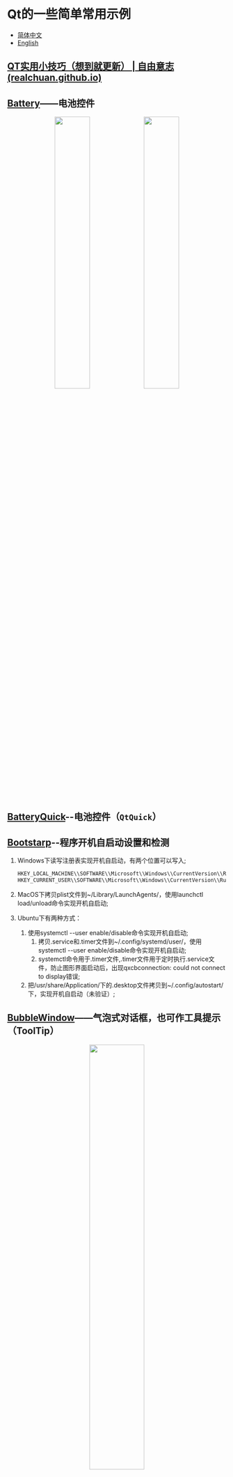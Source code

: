 # Qt的一些简单常用示例

- [简体中文](README.md)
- [English](README.en.md)

## [QT实用小技巧（想到就更新） | 自由意志 (realchuan.github.io)](https://realchuan.github.io/2021/10/12/QT%E5%AE%9E%E7%94%A8%E5%B0%8F%E6%8A%80%E5%B7%A7%EF%BC%88%E6%83%B3%E5%88%B0%E5%B0%B1%E6%9B%B4%E6%96%B0%EF%BC%89/)

## [Battery](Battery/)——电池控件

<div align="center">
  <img src="Battery/picture/AlarmBattery.png" width="40%" height="40%">
  <img src="Battery/picture/HealthyBattery.png" width="40%" height="40%">
</div>

## [BatteryQuick](BatteryQuick/)--电池控件（`QtQuick`）

## [Bootstarp](Bootstarp/)--程序开机自启动设置和检测

1. Windows下读写注册表实现开机自启动，有两个位置可以写入;

    ```powershell
    HKEY_LOCAL_MACHINE\\SOFTWARE\\Microsoft\\Windows\\CurrentVersion\\Run //对于所有用户
    HKEY_CURRENT_USER\\SOFTWARE\\Microsoft\\Windows\\CurrentVersion\\Run // 对于当前用户
    ```

2. MacOS下拷贝plist文件到~/Library/LaunchAgents/，使用launchctl load/unload命令实现开机自启动;
3. Ubuntu下有两种方式：
   1. 使用systemctl --user enable/disable命令实现开机自启动;
      1. 拷贝.service和.timer文件到~/.config/systemd/user/，使用systemctl --user enable/disable命令实现开机自启动;
      2. systemctl命令用于.timer文件,.timer文件用于定时执行.service文件，防止图形界面启动后，出现qxcbconnection: could not connect to display错误;
   2. 把/usr/share/Application/下的.desktop文件拷贝到~/.config/autostart/下，实现开机自启动（未验证）;

## [BubbleWindow](BubbleWindow/)——气泡式对话框，也可作工具提示（ToolTip）

<div align="center">
  <img src="BubbleWindow/picture/Bubble.png" width="50%" height="50%">
</div>

## [Chart](Chart/)——可视化图表绘制，参考[使用 QChart 显示实时动态曲线](https://qtdebug.com/qtbook-paint-realtime-curve-qchart/ "qtdebug/公孙二狗") 和QChart相关示例

<div align="center">
  <img src="Chart/picture/Chart_1.png" width="90%" height="90%">
  <div style="text-align: center;">图一、二动态曲线</div>
  <img src="Chart/picture/Chart_2.png" width="90%" height="90%">
  <div style="text-align: center;">图二坐标轴也会滚动</div>
</div>

## [CheckBoxStandardItem](CheckBoxStandardItem/)——可以勾选的StandardItem，而且根据勾选状态自动更新父节点状态或者子节点状态

<div align="center">
  <img src="CheckBoxStandardItem/picture/checkBoxStandardItem.png" width="50%" height="50%">
</div>

## [Clock](Clock/)——时钟

<div align="center">
  <img src="Clock/picture/Clock.png" width="50%" height="50%">
</div>

## [DashBoard](DashBoard/)——仪表盘

<div align="center">
  <img src="DashBoard/picture/DashBoard.png" width="50%" height="50%">
</div>

## [DragDrop](DragDrop/)——简单控件拖拽，参考QT示例Drag and Drop Puzzle Example

## [FlowLayout](FlowLayout/)——流式布局，来自QT示例Flow Layout Example

<div align="center">
  <img src="FlowLayout/picture/FlowLayout.png" width="50%" height="50%">
</div>

## [GridViewModel](GridViewModel/)——基于QListView的自适应宫图

<div align="center">
  <img src="GridViewModel/picture/GridView.png" width="90%" height="90%">
</div>

## [HttpClient](HttpClient/)——简单HTTP客户端，支持JSON请求和上传下载功能

## [IconButton](IconButton/)——支持Icon跟随状态切换的EventFilter和Button

## [ImageCarousel](ImageCarousel/)——简易图片轮播组件

<div align="center">
  <img src="ImageCarousel/picture/ImageCarousel.jpg" width="90%" height="90%">
</div>

## [LoadingIndicator](LoadingIndicator/)——加载指示器，支持gif动画

<div align="center">
  <img src="LoadingIndicator/picture/LoadingIndicator.jpg" width="35%" height="35%">
</div>

## [LogAsynchronous](LogAsynchronous/)——异步日志，开辟一个线程专门往文件里写日志，前后端分离

1. 日志文件名：应用程序名（appname）.时间(time,精确到秒).主机hostname.进程ID（Tid）.log（.count），假如一天内写的单个日志大约接近1G，会自动加后缀（.1,.2.3...，以此类推）新建新的日志文件去写，每天0点依然会rollFile；
   1. 正常文件名：LogAsynchronous.2020-04-26-20-29-03.Youth.11828.log；
   2. 当日写日志接近1G，新建的文件名：LogAsynchronous.2020-04-26-20-38-55.Youth.11828.log.1；
2. 日志格式：时间（time，精确到毫秒）.线程ID（Pid）.日志级别（debug）.打印信息（msg）.文件（File）.行号（Line）。
   1. 比如：2020-04-26 20:38:55.818 2052 [Debug] 123456789qwertyuioplkjhgfdsa 8412789-File:(..\logAsynchronous\main.cpp) Line:(19)；
3. [Qt-App](https://github.com/RealChuan/Qt-App/blob/main/src/utils/logasync.h)，这个项目中也有对日志的封装，与本项目的代码大致一致，由于两个项目更新频率可能不同，建议在查看日志模块时，同时检查[Qt-App](https://github.com/RealChuan/Qt-App/blob/main/src/utils/logasync.h)的最新更新。

## [MulClient](MulClient/)——多线程客户端，一个线程一个客户端（怎么可以绕开系统限制，模拟百万个客户端）

## [MulServer](MulServer/)——多线程服务端，一个线程一个客户端处理（处理实时性很高的TCP通讯）

## [NavigationProgressBar](NavigationProgressBar/)——导航进度栏

<div align="center">
  <img src="NavigationProgressBar/picture/NavigationProgressBar.png" width="90%" height="90%">
</div>

## [PasswordLineEdit](PasswordLineEdit/)——密码输入框

<div align="center">
  <img src="PasswordLineEdit/picture/HiddenPassword.png" width="40%" height="40%">
  <img src="PasswordLineEdit/picture/ShowPassword.png" width="40%" height="40%">
</div>

## [ProgressArc](ProgressArc/)——圆弧进度条

<div align="center">
  <img src="ProgressArc/picture/ProgressArc.png" width="90%" height="90%">
</div>

## [ProgressBar](ProgressBar/)——QProgressBar圆角替代方案

<div align="center">
  <img src="ProgressBar/picture/ProgressBar.png" width="90%" height="90%">
</div>

## [ReactorServer](ReactorServer/)——多线程服务端，Reactor模式（Echo）

## [SimpleUdp](SimpleUdp/)——简单UDP例子，广播和接收

## [ShowInMyComputer](ShowInMyComputer/)——在我的电脑中显示当前应用程序

防火墙白名单。

## [SlipButton](SlipButton/)——滑动按钮

> 另：更简单的实现：[有动画效果的 CheckBox](http://qtdebug.com/qtbook-animated-checkbox/)；

<div align="center">
  <img src="SlipButton/picture/SlipButton_check.png" width="40%" height="40%">
  <img src="SlipButton/picture/SlipButton_checked.png" width="40%" height="40%">
</div>

## [SqliteWAL](SqliteWAL/)——Sqlite WAL 模式下多线程并发写入数据库程序

1. 每个线程拥有独立的数据库连接（不同的连接名称），线程退出需要主动移除数据库连接，不然会产生大量的数据库连接；
2. 在多线程下，依旧使用QMutex保证线程安全，在读的时候，可以考虑不使用QMutex，并发读应该没什么影响（对于写的时候，可以考虑使用QMutex）;

### WAL模式的优点

1. 提高了并发性：WAL模式允许多个读取器和一个写入器同时访问数据库，可以提高并发性能；
2. 崩溃恢复：WAL模式在发生崩溃时确保数据库保持一致，通过在提交事务之前将所有更改刷新到日志文件来实现；

### WAL模式的注意事项

1. WAL模式仅适用于SQLite 3.35.5+版本；
2. 增加了磁盘使用量：与回滚模式相比，WAL模式需要更多的磁盘空间，因为它在提交更改之前将所有更改都写入日志文件；
3. 读取性能较慢：读取操作不会被写入操作阻塞，如果同时进行读取和写入操作，可能导致数据不一致。

## [TableViewModel](TableViewModel/)——表格视图

1. 各种自定义代理
   1. [ButtonDelegate](./TableViewModel/buttondelegate.h)；
   2. [ComboBoxDelegate](./TableViewModel/comboboxdelegate.h)；
   3. [ProgressBarDelegate](./TableViewModel/progressbardelegate.h)；
   4. [RichTextItemDelegate](./TableViewModel/richtextitemdelegate.hpp)；
   5. [StarDelegate](./TableViewModel/stardelegate.h)----来自Qt示例Star Delegate Example；
2. 十万级数据渲染；

<div align="center">
  <img src="TableViewModel/picture/TabViewModelDelegate.jpg" width="90%" height="90%">
</div>

## [Thread](Thread/)——多线程例子，6种写法

## [TreeViewModel](TreeViewModel/)——树形视图（MVC），QtCreator源码

<div align="center">
  <img src="TreeViewModel/picture/TreeView.png" width="90%" height="90%">
  <img src="TreeViewModel/picture/ListView.png" width="90%" height="90%">
</div>

## [Validator](Validator/)——加强版IntValidator（QIntValidator）和DoubleValidator（QDoubleValidator）

## [packaging](packaging/)——打包脚本

1. [macos](packaging/macos/)
   1. [`qmake`](packaging/macos/build.py) 编译；
   2. 打包pkg和dmg包并签名（`python`/`appdmg`），具体可以参考[Qt-App](https://github.com/RealChuan/Qt-App/tree/main/packaging/macos)；
2. [ubuntu](packaging/ubuntu/)
   1. [`qmake`](packaging/ubuntu/build.py) 编译；
   2. 打包deb包可以参考[Qt-App](https://github.com/RealChuan/Qt-App/tree/main/packaging/ubuntu)；
3. [windows](packaging/windows/)
   1. [`qmake`](packaging/windows/build.py) 编译；
   2. [`signtool`](packaging/windows/sign.bat) 签名;
   3. Inno Setup打包可以参考[Qt-App](https://github.com/RealChuan/Qt-App/tree/main/packaging/windows)，签名的话可以把[sign.bat](packaging/windows/sign.bat)中的签名脚本复制到Inno Setup工具中的`Tools`->`Configure Sign Tools`，然后在需要的文件后加上sign flags；
